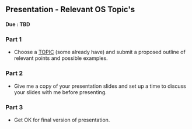 ## Presentation - Relevant OS Topic's
#### Due : TBD


### Part 1

- Choose a [TOPIC](01-TopicsList.md) (some already have) and submit a proposed outline of relevant points and possible examples. 

### Part 2

- Give me a copy of your presentation slides and set up a time to discuss your slides with me before presenting.

### Part 3

- Get OK for final version of presentation.

